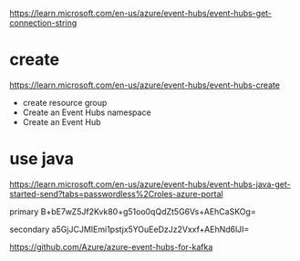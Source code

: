 
https://learn.microsoft.com/en-us/azure/event-hubs/event-hubs-get-connection-string

# create

https://learn.microsoft.com/en-us/azure/event-hubs/event-hubs-create


- create resource group
- Create an Event Hubs namespace
- Create an Event Hub

# use java

https://learn.microsoft.com/en-us/azure/event-hubs/event-hubs-java-get-started-send?tabs=passwordless%2Croles-azure-portal



primary 
B+bE7wZ5Jf2Kvk80+g51oo0qQdZt5G6Vs+AEhCaSKOg=

secondary
a5GjJCJMIEmi1pstjx5YOuEeDzJz2Vxxf+AEhNd6lJI=

https://github.com/Azure/azure-event-hubs-for-kafka

